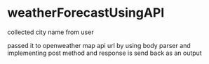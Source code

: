 # weatherForecastUsingAPI

collected city name from user

passed it to openweather map api url by using body parser and implementing post method and response is send back as an output


